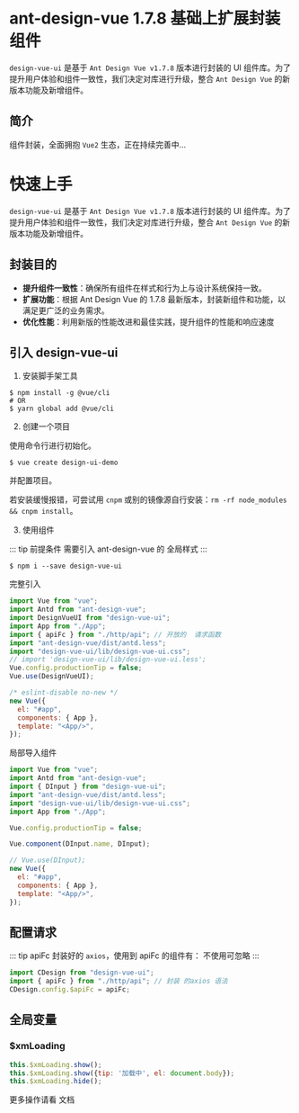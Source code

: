 # ant-design-vue 1.7.8 基础上扩展封装组件

`design-vue-ui` 是基于 `Ant Design Vue v1.7.8` 版本进行封装的 UI 组件库。为了提升用户体验和组件一致性，我们决定对库进行升级，整合 `Ant Design Vue` 的新版本功能及新增组件。

## 简介

组件封装，全面拥抱 `Vue2` 生态，正在持续完善中...

# 快速上手

`design-vue-ui` 是基于 `Ant Design Vue v1.7.8` 版本进行封装的 UI 组件库。为了提升用户体验和组件一致性，我们决定对库进行升级，整合 `Ant Design Vue` 的新版本功能及新增组件。

## 封装目的

- **提升组件一致性**：确保所有组件在样式和行为上与设计系统保持一致。
- **扩展功能**：根据 Ant Design Vue 的 1.7.8 最新版本，封装新组件和功能，以满足更广泛的业务需求。
- **优化性能**：利用新版的性能改进和最佳实践，提升组件的性能和响应速度

## 引入 design-vue-ui

1. 安装脚手架工具

```
$ npm install -g @vue/cli
# OR
$ yarn global add @vue/cli
```

2. 创建一个项目

使用命令行进行初始化。

```
$ vue create design-ui-demo
```

并配置项目。

若安装缓慢报错，可尝试用 `cnpm` 或别的镜像源自行安装：`rm -rf node_modules && cnpm install`。

3. 使用组件

::: tip 前提条件
需要引入 ant-design-vue 的 全局样式
:::

```
$ npm i --save design-vue-ui
```

完整引入

```js
import Vue from "vue";
import Antd from "ant-design-vue";
import DesignVueUI from "design-vue-ui";
import App from "./App";
import { apiFc } from "./http/api"; // 开放的  请求函数
import "ant-design-vue/dist/antd.less";
import "design-vue-ui/lib/design-vue-ui.css";
// import 'design-vue-ui/lib/design-vue-ui.less';
Vue.config.productionTip = false;
Vue.use(DesignVueUI);

/* eslint-disable no-new */
new Vue({
  el: "#app",
  components: { App },
  template: "<App/>",
});
```

局部导入组件

```js
import Vue from "vue";
import Antd from "ant-design-vue";
import { DInput } from "design-vue-ui";
import "ant-design-vue/dist/antd.less";
import "design-vue-ui/lib/design-vue-ui.css";
import App from "./App";

Vue.config.productionTip = false;

Vue.component(DInput.name, DInput);

// Vue.use(DInput);
new Vue({
  el: "#app",
  components: { App },
  template: "<App/>",
});
```

## 配置请求

::: tip apiFc
封装好的 `axios`，使用到 apiFc 的组件有： 
不使用可忽略
:::

```js
import CDesign from "design-vue-ui";
import { apiFc } from "./http/api"; // 封装 的axios 语法
CDesign.config.$apiFc = apiFc;
```

## 全局变量

### $xmLoading

```js
this.$xmLoading.show();
this.$xmLoading.show({tip: '加载中', el: document.body});
this.$xmLoading.hide();
```

更多操作请看 文档